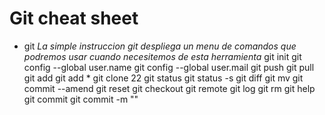 # Git cheat sheet

* git
*La simple instruccion git despliega un menu de comandos que podremos usar cuando*
*necesitemos de esta herramienta*
git init
git config --global user.name
git config --global user.mail
git push
git pull
git add
git add *
git clone
22
git status
git status -s
git diff
git mv
git commit --amend
git reset
git checkout
git remote
git log
git rm
git help
git commit
git commit -m ""

